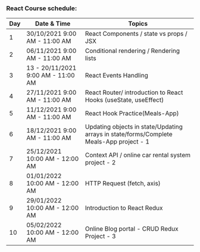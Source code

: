 ### React Course schedule:

| Day  | Date & Time  | Topics |
| ----- | ----- | ------ |
| 1 | 30/10/2021 9:00 AM - 11:00 AM | React Components / state vs props / JSX |
| 2  | 06/11/2021 9:00 AM - 11:00 AM | Conditional rendering / Rendering lists|
| 3  | 13 - 20/11/2021 9:00 AM - 11:00 AM | React Events Handling   |
| 4  | 27/11/2021 9:00 AM - 11:00 AM |  React Router/ introduction to React Hooks (useState, useEffect) |
| 5  | 11/12/2021 9:00 AM - 11:00 AM | React Hook Practice(Meals-App)   |
| 6  | 18/12/2021 9:00 AM - 11:00 AM | Updating objects in state/Updating arrays in state/forms/Complete Meals-App project - 1 |
| 7  | 25/12/2021 10:00 AM - 12:00 AM |  Context API / online car rental system project - 2 |
| 8  | 01/01/2022 10:00 AM - 12:00 AM | HTTP Request (fetch, axis) |
| 9  | 29/01/2022 10:00 AM - 12:00 AM | Introduction to React Redux  |
| 10  | 05/02/2022 10:00 AM - 12:00 AM | Online Blog portal - CRUD Redux Project - 3  |